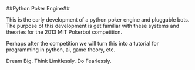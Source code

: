 ##Python Poker Engine##

This is the early development of a python poker engine and pluggable bots. The purpose of this development is get familiar with these systems and theories for the 2013 MIT Pokerbot competition. 

Perhaps after the competition we will turn this into a tutorial for programming in python, ai, game theory, etc. 

Dream Big. Think Limitlessly. Do Fearlessly.
